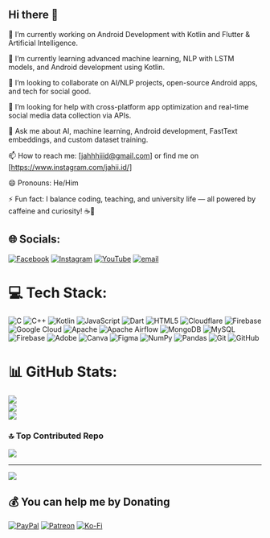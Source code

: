 ## Hi there 👋

🔭 I’m currently working on Android Development with Kotlin and Flutter & Artificial Intelligence.

🌱 I’m currently learning advanced machine learning, NLP with LSTM models, and Android development using Kotlin.

👯 I’m looking to collaborate on AI/NLP projects, open-source Android apps, and tech for social good.

🤔 I’m looking for help with cross-platform app optimization and real-time social media data collection via APIs.

💬 Ask me about AI, machine learning, Android development, FastText embeddings, and custom dataset training.

📫 How to reach me: [jahhhiiid@gmail.com] or find me on [https://www.instagram.com/jahii.id/]

😄 Pronouns: He/Him

⚡ Fun fact: I balance coding, teaching, and university life — all powered by caffeine and curiosity! ☕🚀


## 🌐 Socials:
[![Facebook](https://img.shields.io/badge/Facebook-%231877F2.svg?logo=Facebook&logoColor=white)](https://facebook.com/JahidNshakil) [![Instagram](https://img.shields.io/badge/Instagram-%23E4405F.svg?logo=Instagram&logoColor=white)](https://instagram.com/jahii.id) [![YouTube](https://img.shields.io/badge/YouTube-%23FF0000.svg?logo=YouTube&logoColor=white)](https://youtube.com/@JahidShakil) [![email](https://img.shields.io/badge/Email-D14836?logo=gmail&logoColor=white)](mailto:jahhhiiid@gmail.com) 

# 💻 Tech Stack:
![C](https://img.shields.io/badge/c-%2300599C.svg?style=for-the-badge&logo=c&logoColor=white) ![C++](https://img.shields.io/badge/c++-%2300599C.svg?style=for-the-badge&logo=c%2B%2B&logoColor=white) ![Kotlin](https://img.shields.io/badge/kotlin-%237F52FF.svg?style=for-the-badge&logo=kotlin&logoColor=white) ![JavaScript](https://img.shields.io/badge/javascript-%23323330.svg?style=for-the-badge&logo=javascript&logoColor=%23F7DF1E) ![Dart](https://img.shields.io/badge/dart-%230175C2.svg?style=for-the-badge&logo=dart&logoColor=white) ![HTML5](https://img.shields.io/badge/html5-%23E34F26.svg?style=for-the-badge&logo=html5&logoColor=white) ![Cloudflare](https://img.shields.io/badge/Cloudflare-F38020?style=for-the-badge&logo=Cloudflare&logoColor=white) ![Firebase](https://img.shields.io/badge/firebase-%23039BE5.svg?style=for-the-badge&logo=firebase) ![Google Cloud](https://img.shields.io/badge/GoogleCloud-%234285F4.svg?style=for-the-badge&logo=google-cloud&logoColor=white) ![Apache](https://img.shields.io/badge/apache-%23D42029.svg?style=for-the-badge&logo=apache&logoColor=white) ![Apache Airflow](https://img.shields.io/badge/Apache%20Airflow-017CEE?style=for-the-badge&logo=Apache%20Airflow&logoColor=white) ![MongoDB](https://img.shields.io/badge/MongoDB-%234ea94b.svg?style=for-the-badge&logo=mongodb&logoColor=white) ![MySQL](https://img.shields.io/badge/mysql-4479A1.svg?style=for-the-badge&logo=mysql&logoColor=white) ![Firebase](https://img.shields.io/badge/firebase-a08021?style=for-the-badge&logo=firebase&logoColor=ffcd34) ![Adobe](https://img.shields.io/badge/adobe-%23FF0000.svg?style=for-the-badge&logo=adobe&logoColor=white) ![Canva](https://img.shields.io/badge/Canva-%2300C4CC.svg?style=for-the-badge&logo=Canva&logoColor=white) ![Figma](https://img.shields.io/badge/figma-%23F24E1E.svg?style=for-the-badge&logo=figma&logoColor=white) ![NumPy](https://img.shields.io/badge/numpy-%23013243.svg?style=for-the-badge&logo=numpy&logoColor=white) ![Pandas](https://img.shields.io/badge/pandas-%23150458.svg?style=for-the-badge&logo=pandas&logoColor=white) ![Git](https://img.shields.io/badge/git-%23F05033.svg?style=for-the-badge&logo=git&logoColor=white) ![GitHub](https://img.shields.io/badge/github-%23121011.svg?style=for-the-badge&logo=github&logoColor=white)
# 📊 GitHub Stats:
![](https://github-readme-stats.vercel.app/api?username=Jahiiid&theme=dracula&hide_border=false&include_all_commits=false&count_private=false)<br/>
![](https://nirzak-streak-stats.vercel.app/?user=Jahiiid&theme=dracula&hide_border=false)<br/>
![](https://github-readme-stats.vercel.app/api/top-langs/?username=Jahiiid&theme=dracula&hide_border=false&include_all_commits=false&count_private=false&layout=compact)

### 🔝 Top Contributed Repo
![](https://github-contributor-stats.vercel.app/api?username=Jahiiid&limit=5&theme=dark&combine_all_yearly_contributions=true)

---
[![](https://visitcount.itsvg.in/api?id=Jahiiid&icon=0&color=0)](https://visitcount.itsvg.in)

  ## 💰 You can help me by Donating
  [![PayPal](https://img.shields.io/badge/PayPal-00457C?style=for-the-badge&logo=paypal&logoColor=white)](https://paypal.me/jahidshakil ) [![Patreon](https://img.shields.io/badge/Patreon-F96854?style=for-the-badge&logo=patreon&logoColor=white)](https://patreon.com/jahiiid) [![Ko-Fi](https://img.shields.io/badge/Ko--fi-F16061?style=for-the-badge&logo=ko-fi&logoColor=white)](https://ko-fi.com/jahiiid) 

  
<!-- Proudly created with GPRM ( https://gprm.itsvg.in ) -->
